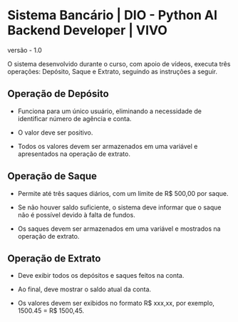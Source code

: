 # Sistema Bancário  | DIO - Python AI Backend Developer | VIVO 
versão - 1.0 

O sistema desenvolvido durante o curso, com apoio de vídeos, executa três operações: Depósito, Saque e Extrato, seguindo as instruções a seguir.



## Operação de Depósito 



- Funciona para um único usuário, eliminando a necessidade de identificar número de agência e conta.

- O valor deve ser positivo.

- Todos os valores devem ser armazenados em uma variável e apresentados na operação de extrato.



## Operação de Saque 



- Permite até três saques diários, com um limite de R$ 500,00 por saque.

- Se não houver saldo suficiente, o sistema deve informar que o saque não é possível devido à falta de fundos.

- Os saques devem ser armazenados em uma variável e mostrados na operação de extrato.



## Operação de Extrato 



- Deve exibir todos os depósitos e saques feitos na conta.

- Ao final, deve mostrar o saldo atual da conta.

- Os valores devem ser exibidos no formato R$ xxx,xx, por exemplo, 1500.45 = R$ 1500,45.
